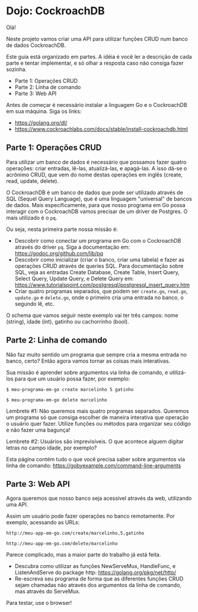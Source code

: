 # Dojo: CockroachDB

Olá!

Neste projeto vamos criar uma API para utilizar funções CRUD num banco de dados CockroachDB.

Este guia está organizado em partes. A idéia é você ler a descrição de cada parte e tentar implementar, e só olhar a resposta caso não consiga fazer sozinha.

- Parte 1: Operações CRUD
- Parte 2: Linha de comando
- Parte 3: Web API

Antes de começar é necessário instalar a linguagem Go e o CockroachDB em sua máquina. Siga os links:

- https://golang.org/dl/
- https://www.cockroachlabs.com/docs/stable/install-cockroachdb.html

## Parte 1: Operações CRUD

Para utilizar um banco de dados é necessário que possamos fazer quatro operações: criar entradas, lê-las, atualizá-las, e apagá-las. A isso dá-se o acrônimo CRUD, que vem do nome destas operações em inglês (create, read, update, delete).

O CockroachDB é um banco de dados que pode ser utilizado através de SQL (Sequel Query Language), que é uma linguagem "universal" de bancos de dados. Mais especificamente, para que nosso programa em Go possa interagir com o CockroachDB vamos precisar de um driver de Postgres. O mais utilizado é o `pq`.

Ou seja, nesta primeira parte nossa missão é:

- Descobrir como conectar um programa em Go com o CockroachDB através do driver `pq`. Siga a documentação em: https://godoc.org/github.com/lib/pq
- Descobrir como inicializar (criar o banco, criar uma tabela) e fazer as operações CRUD através de queries SQL. Para documentação sobre SQL, veja as entradas Create Database, Create Table, Insert Query, Select Query, Update Query, e Delete Query em: https://www.tutorialspoint.com/postgresql/postgresql_insert_query.htm
- Criar quatro programas separados, que podem ser `create.go`, `read.go`, `update.go` e `delete.go`, onde o primeiro cria uma entrada no banco, o segundo lê, etc.

O schema que vamos seguir neste exemplo vai ter três campos: nome (string), idade (int), gatinho ou cachorrinho (bool).

## Parte 2: Linha de comando

Não faz muito sentido um programa que sempre cria a mesma entrada no banco, certo? Então agora vamos tornar as coisas mais interativas.

Sua missão é aprender sobre argumentos via linha de comando, e utilizá-los para que um usuário possa fazer, por exemplo:

`$ meu-programa-em-go create marcelinho 5 gatinho`

`$ meu-programa-em-go delete marcelinho`

Lembrete #1: Não queremos mais quatro programas separados. Queremos um programa só que consiga escolher de maneira interativa que operação o usuário quer fazer. Utilize funções ou métodos para organizar seu código e não fazer uma bagunça!

Lembrete #2: Usuários são imprevisíveis. O que acontece alguem digitar letras no campo idade, por exemplo?

Esta página contém tudo o que você precisa saber sobre argumentos via linha de comando: https://gobyexample.com/command-line-arguments

## Parte 3: Web API

Agora queremos que nosso banco seja acessível através da web, utilizando uma API. 

Assim um usuário pode fazer operações no banco remotamente. Por exemplo, acessando as URLs:

`http://meu-app-em-go.com/create/marcelinho,5,gatinho`

`http://meu-app-em-go.com/delete/marcelinho`

Parece complicado, mas a maior parte do trabalho já está feita.

- Descubra como utilizar as funções NewServeMux, HandleFunc, e ListenAndServe do package http: https://golang.org/pkg/net/http/
- Re-escreva seu programa de forma que as diferentes funções CRUD sejam chamadas não através dos argumentos da linha de comando, mas através do ServeMux.

Para testar, use o browser!